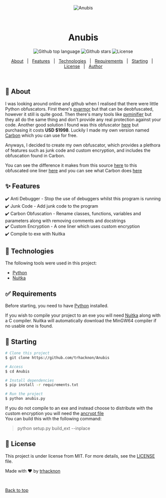 <div align="center" id="top"> 
  <img src="./img.png" alt="Anubis" />

  &#xa0;

</div>

<h1 align="center">Anubis</h1>

<p align="center">
  <img alt="Github top language" src="https://img.shields.io/github/languages/top/trhacknon/Anubis">

  <img alt="Github stars" src="https://img.shields.io/github/stars/trhacknon/Anubis" />

  <img alt="License" src="https://img.shields.io/github/license/trhacknon/Anubis">

  <!-- <img alt="Github issues" src="https://img.shields.io/github/issues/trhacknon/Anubis" /> -->

  <!-- <img alt="Repository size" src="https://img.shields.io/github/repo-size/trhacknon/Anubis"> -->
  
  <!-- <img alt="Github language count" src="https://img.shields.io/github/languages/count/trhacknon/Anubis"> -->
  
  <!-- <img alt="Github forks" src="https://img.shields.io/github/forks/trhacknon/Anubis" /> -->

</p>


<p align="center">
  <a href="#dart-about">About</a> &#xa0; | &#xa0; 
  <a href="#sparkles-features">Features</a> &#xa0; | &#xa0;
  <a href="#rocket-technologies">Technologies</a> &#xa0; | &#xa0;
  <a href="#white_check_mark-requirements">Requirements</a> &#xa0; | &#xa0;
  <a href="#checkered_flag-starting">Starting</a> &#xa0; | &#xa0;
  <a href="#memo-license">License</a> &#xa0; | &#xa0;
  <a href="https://github.com/trhacknon" target="_blank">Author</a>
</p>

<br>

## :dart: About ##

I was looking around online and github when I realised that there were little Python obfuscators. First there's [pyarmor](https://pypi.org/project/pyarmor/) but that can be deobfuscated, however it still is quite good. Then there's many tools like [pyminifier](https://pypi.org/project/pyminifier/) but they all do the same thing and don't provide any real protection against your code. Another good solution I found was this obfuscator [here](https://pyob.oxyry.com/) but purchasing it costs **USD $1998**. Luckily I made my own version named [Carbon](https://github.com/trhacknon/Carbon) which you can use for free.

Anyways, I decided to create my own obfuscator, which provides a plethora of features such as junk code and custom encryption, and includes the obfuscation found in Carbon.

You can see the difference it makes from this source [here](https://github.com/trhacknon/Anubis/blob/main/example/script.py) to this obfuscated one liner [here](https://github.com/trhacknon/Anubis/blob/main/example/script-obf.py) and you can see what Carbon does [here](https://github.com/trhacknon/Carbon/blob/main/examples/script-obf.py)

## :sparkles: Features ##

:heavy_check_mark: Anti Debugger - Stop the use of debuggers whilst this program is running\
:heavy_check_mark: Junk Code - Add junk code to the program\
:heavy_check_mark: Carbon Obfuscation - Rename classes, functions, variables and parameters along with removing comments and docstrings\
:heavy_check_mark: Custom Encryption - A one liner which uses custom encryption\
:heavy_check_mark: Compile to exe with Nuitka

## :rocket: Technologies ##

The following tools were used in this project:

- [Python](https://www.python.org/)
- [Nuitka](https://pypi.org/project/Nuitka/)

## :white_check_mark: Requirements ##

Before starting, you need to have [Python](https://www.python.org/) installed.

If you wish to compile your project to an exe you will need [Nuitka](https://pypi.org/project/Nuitka/) along with a C compiler. Nuitka will automatically download the MinGW64 compiler if no usable one is found.

## :checkered_flag: Starting ##

```bash
# Clone this project
$ git clone https://github.com/trhacknon/Anubis

# Access
$ cd Anubis

# Install dependencies
$ pip install -r requirements.txt

# Run the project
$ python anubis.py
```

If you do not compile to an exe and instead choose to distribute with the custom encryption you will need the [ancrypt file](https://github.com/trhacknon/Anubis/blob/main/ancrypt.py)\
You can build this with the following command:
> python setup.py build_ext --inplace

## :memo: License ##

This project is under license from MIT. For more details, see the [LICENSE](LICENSE) file.


Made with :heart: by <a href="https://github.com/trhacknon" target="_blank">trhacknon</a>

&#xa0;

<a href="#top">Back to top</a>
